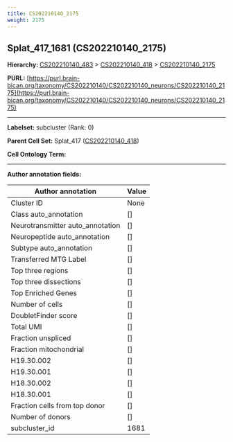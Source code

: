 ```yaml
---
title: CS202210140_2175
weight: 2175
---
```

## Splat_417_1681 (CS202210140_2175)
<b>Hierarchy: </b>
[CS202210140_483](../CS202210140_483) >
[CS202210140_418](../CS202210140_418) >
[CS202210140_2175](../CS202210140_2175)

**PURL:** [https://purl.brain-bican.org/taxonomy/CS202210140/CS202210140_neurons/CS202210140_2175](https://purl.brain-bican.org/taxonomy/CS202210140/CS202210140_neurons/CS202210140_2175)

---


**Labelset:** subcluster (Rank: 0)

**Parent Cell Set:** Splat_417 ([CS202210140_418](../CS202210140_418))



**Cell Ontology Term:** 

[MARKER GENES.]: #


---

[TRANSFERRED ANNOTATIONS.]: #


[AUTHOR ANNOTATION FIELDS.]: #


**Author annotation fields:**

| Author annotation | Value |
|-------------------|-------|
|Cluster ID|None|
|Class auto_annotation|[]|
|Neurotransmitter auto_annotation|[]|
|Neuropeptide auto_annotation|[]|
|Subtype auto_annotation|[]|
|Transferred MTG Label|[]|
|Top three regions|[]|
|Top three dissections|[]|
|Top Enriched Genes|[]|
|Number of cells|[]|
|DoubletFinder score|[]|
|Total UMI|[]|
|Fraction unspliced|[]|
|Fraction mitochondrial|[]|
|H19.30.002|[]|
|H19.30.001|[]|
|H18.30.002|[]|
|H18.30.001|[]|
|Fraction cells from top donor|[]|
|Number of donors|[]|
|subcluster_id|1681|
